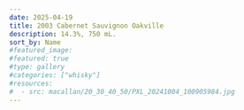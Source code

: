 ```yaml
---
date: 2025-04-19
title: 2003 Cabernet Sauvignon Oakville
description: 14.3%, 750 mL.
sort_by: Name
#featured_image: 
#featured: true
#type: gallery
#categories: ["whisky"]
#resources:
#  - src: macallan/20_30_40_50/PXL_20241004_100905984.jpg
---
```

